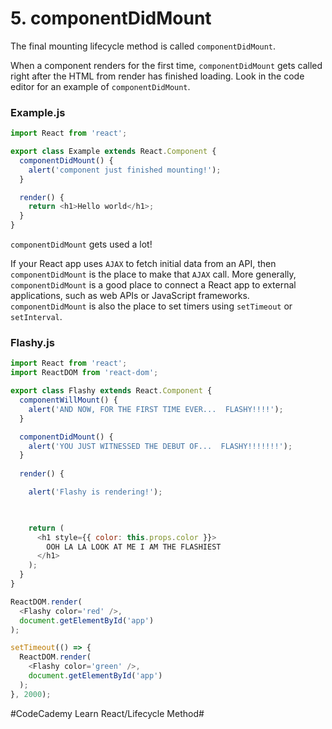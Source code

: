 # 5. componentDidMount
The final mounting lifecycle method is called `componentDidMount`.

When a component renders for the first time, `componentDidMount` gets called right after the HTML from render has finished loading. Look in the code editor for an example of `componentDidMount`.

### Example.js

``` javascript
import React from 'react';

export class Example extends React.Component {
  componentDidMount() {
    alert('component just finished mounting!');
  }

  render() {
    return <h1>Hello world</h1>;
  }
}
```

`componentDidMount` gets used a lot!

If your React app uses `AJAX` to fetch initial data from an API, then `componentDidMount` is the place to make that `AJAX` call. More generally, `componentDidMount` is a good place to connect a React app to external applications, such as web APIs or JavaScript frameworks. `componentDidMount` is also the place to set timers using `setTimeout` or `setInterval`.

### Flashy.js

``` javascript
import React from 'react';
import ReactDOM from 'react-dom';

export class Flashy extends React.Component {
  componentWillMount() {
    alert('AND NOW, FOR THE FIRST TIME EVER...  FLASHY!!!!');
  }

  componentDidMount() {
    alert('YOU JUST WITNESSED THE DEBUT OF...  FLASHY!!!!!!!');
  }
  
  render() {

    alert('Flashy is rendering!');

    

    return (
      <h1 style={{ color: this.props.color }}>
        OOH LA LA LOOK AT ME I AM THE FLASHIEST
      </h1>
    );
  }
}

ReactDOM.render(
  <Flashy color='red' />,
  document.getElementById('app')
);

setTimeout(() => {
  ReactDOM.render(
    <Flashy color='green' />,
    document.getElementById('app')
  );
}, 2000);
```


#CodeCademy Learn React/Lifecycle Method#